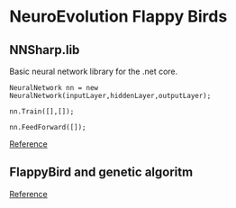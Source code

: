 # NeuroEvolution Flappy Birds

## NNSharp.lib

Basic neural network library for the .net core.

` NeuralNetwork nn = new NeuralNetwork(inputLayer,hiddenLayer,outputLayer); `

` nn.Train([],[]); `

` nn.FeedForward([]); `

[Reference](https://www.youtube.com/watch?v=c6y21FkaUqw)

## FlappyBird and genetic algoritm

[Reference](https://www.youtube.com/watch?v=ntKn5TPHHAk)
